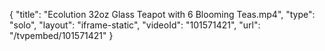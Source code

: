 {
    "title": "Ecolution 32oz Glass Teapot with 6 Blooming Teas.mp4",
    "type": "solo",
    "layout": "iframe-static",
    "videoId": "101571421",
    "url": "\/tvpembed\/101571421"
}